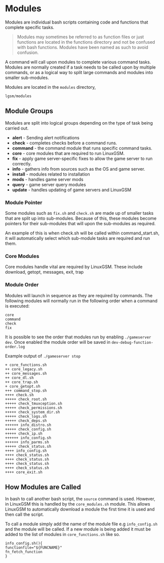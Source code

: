 # Modules

Modules are individual bash scripts containing code and functions that complete specific tasks.

> Modules may sometimes be referred to as function files or just functions are located in the functions directory and not be confused with bash functions. Modules have been named as such to avoid confusion.

A command will call upon modules to complete various command tasks. Modules are normally created if a task needs to be called upon by multiple commands, or as a logical way to split large commands and modules into smaller sub-modules.

Modules are located in the `modules` directory,

```text
lgsm/modules
```

## Module Groups

Modules are split into logical groups depending on the type of task being carried out.

-   **alert** - Sending alert notifications
-   **check** - completes checks before a command runs.
-   **command** - the command module that runs specific command tasks.
-   **core** - core modules that are required to run LinuxGSM.
-   **fix** - apply game server-specific fixes to allow the game server to run correctly.
-   **info** - gathers info from sources such as the OS and game server.
-   **install** - modules related to installation
-   **mods** - handles game server mods
-   **query** - game server query modules
-   **update** - handles updating of game servers and LinuxGSM

### Module Pointer

Some modules such as `fix.sh` and `check.sh` are made up of smaller tasks that are split up into sub-modules. Because of this, these modules become pointers for their sub-modules that will upon the sub-modules as required.

An example of this is when check.sh will be called within command_start.sh, it will automatically select which sub-module tasks are required and run them.

### Core Modules

Core modules handle vital are required by LinuxGSM. These include download, getopt, messages, exit, trap

### Module Order

Modules will launch in sequence as they are required by commands. The following modules will normally run in the following order when a command is executed:

```text
core
command
check
fix
```

It is possible to see the order that modules run by enabling `./gameserver dev`. Once enabled the module order will be saved in `dev-debug-function-order.log`

Example output of `./gameserver stop`

```text
+ core_functions.sh
++ core_legacy.sh
++ core_messages.sh
++ core_dl.sh
++ core_trap.sh
+ core_getopt.sh
+++ command_stop.sh
++++ check.sh
+++++ check_root.sh
+++++ check_tmuxception.sh
+++++ check_permissions.sh
+++++ check_system_dir.sh
+++++ check_logs.sh
+++++ check_deps.sh
++++++ info_distro.sh
+++++ check_config.sh
+++++ check_ip.sh
++++++ info_config.sh
++++++ info_parms.sh
+++++ check_status.sh
++++ info_config.sh
++++ check_status.sh
++++ check_status.sh
++++ check_status.sh
++++ check_status.sh
++++ core_exit.sh
```

## How Modules are Called

In bash to call another bash script, the `source` command is used. However, in LinuxGSM this is handled by the `core_modules.sh` module. This allows LinuxGSM to automatically download a module the first time it is used and then call the script.

To call a module simply add the name of the module file e.g `info_config.sh` and the module will be called. If a new module is being added it must be added to the list of modules in `core_functions.sh` like so.

```
info_config.sh(){
functionfile="${FUNCNAME}"
fn_fetch_function
}
```
